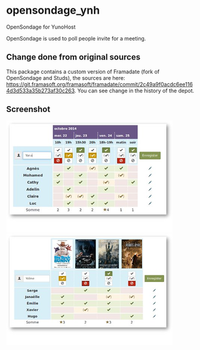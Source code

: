 opensondage_ynh
===============

OpenSondage for YunoHost

OpenSondage is used to poll people invite for a meeting.

## Change done from original sources
This package contains a custom version of Framadate (fork of OpenSondage and Studs), the sources are here: https://git.framasoft.org/framasoft/framadate/commit/2c49a9f0acdc6ee1164d3d533a35b273af30c263. You can see change in the history of the depot.

## Screenshot

<img src="/sources/images/date.png" style="max-width:100%;" alt="Screen containing a meeting poll"/>
<img src="/sources/images/classic.png" style="max-width:100%;" alt="Screen containing a vote poll to choose a restaurant"/>
